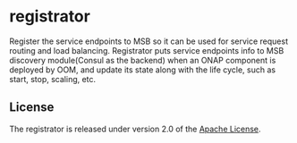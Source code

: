 registrator
===============
Register the service endpoints to MSB so it can be used for service request routing and load balancing. Registrator puts service endpoints info to MSB discovery module(Consul as the backend) when an ONAP component is deployed by OOM, and update its state along with the life cycle, such as start, stop, scaling, etc.

## License
The registrator is released under version 2.0 of the [Apache License].

[Apache License]: http://www.apache.org/licenses/LICENSE-2.0
